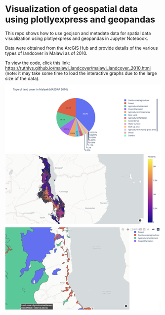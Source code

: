 # Visualization of geospatial data using plotlyexpress and geopandas

This repo shows how to use geojson and metadate data for spatial data visualization using plotlyexpress and geopandas in Jupyter Notebook.

Data were obtained from the ArcGIS Hub and provide details of the various types of landcover in Malawi as of 2010.

To view the code, click this link: https://ruthlys.github.io/malawi_landcover/malawi_landcover_2010.html (note: it may take some time to load the interactive graphs due to the large size of the data).

![](pie_landcover.png)
![](map_hectare.png)
![](map_landcover.png)

